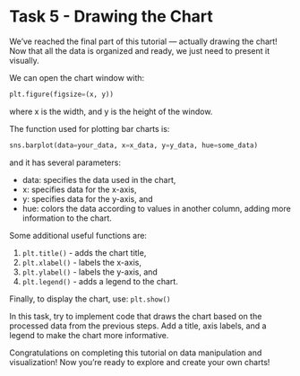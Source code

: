# Task 5 - Drawing the Chart

We’ve reached the final part of this tutorial — actually drawing the chart! Now that all the data is organized and ready, we just need to present it visually.

We can open the chart window with:
```python
plt.figure(figsize=(x, y))
```
where x is the width, and y is the height of the window.

The function used for plotting bar charts is:
```python
sns.barplot(data=your_data, x=x_data, y=y_data, hue=some_data)
```
and it has several parameters:
* data: specifies the data used in the chart,
* x: specifies data for the x-axis,
* y: specifies data for the y-axis, and
* hue: colors the data according to values in another column, adding more information to the chart.

Some additional useful functions are:
1) `plt.title()` - adds the chart title,
2) `plt.xlabel()` - labels the x-axis,
3) `plt.ylabel()` - labels the y-axis, and
4) `plt.legend()` - adds a legend to the chart.

Finally, to display the chart, use:
`plt.show()`

In this task, try to implement code that draws the chart based on the processed data from the previous steps. Add a title, axis labels, and a legend to make the chart more informative.

Congratulations on completing this tutorial on data manipulation and visualization! Now you’re ready to explore and create your own charts!